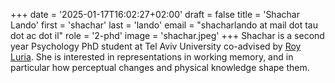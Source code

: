 +++
date = '2025-01-17T16:02:27+02:00'
draft = false
title = 'Shachar Lando'
first = 'shachar'
last = 'lando'
email = "shacharlando at mail dot tau dot ac dot il"
role = '2-phd'
image = 'shachar.jpeg'
+++
Shachar is a second year Psychology PhD student at Tel Aviv University co-advised by [Roy Luria](https://people.socsci.tau.ac.il/mu/royluria/). She is interested in representations in working memory, and in particular how perceptual changes and physical knowledge shape them.